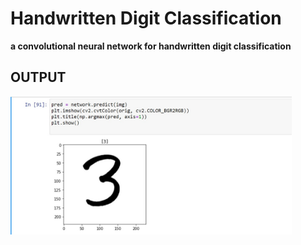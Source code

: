 # Handwritten Digit Classification
**a convolutional neural network for handwritten digit classification**

## OUTPUT
<p align="left"> 
<img width="450"  src="WhatsApp Image 2021-06-03 at 11.42.15 PM.jpeg"  />

</p
